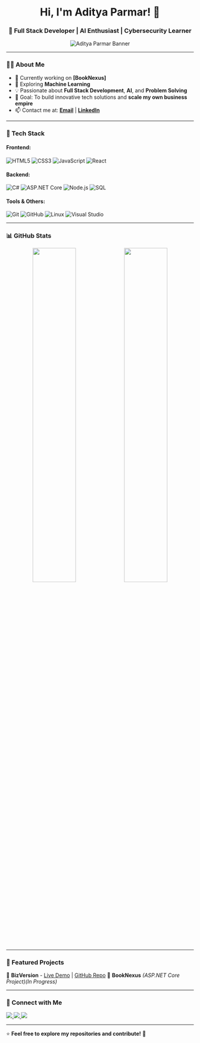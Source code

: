 <h1 align="center">Hi, I'm Aditya Parmar! 👋</h1>
<h3 align="center">🚀 Full Stack Developer | AI Enthusiast | Cybersecurity Learner</h3>

<p align="center">
  <img src="https://drive.google.com/file/d/16hS8MTQnCJbHERFHt79MHWkAjank4b7k/view?usp=sharing" alt="Aditya Parmar Banner">
</p>

---

### 👨‍💻 About Me  
- 🔭 Currently working on **[BookNexus]**  
- 🌱 Exploring **Machine Learning**  
- 💡 Passionate about **Full Stack Development**, **AI**, and **Problem Solving**  
- 🎯 Goal: To build innovative tech solutions and **scale my own business empire**  
- 📫 Contact me at: **[Email](mailto:parmar2100parmar@gmail.com)** | **[LinkedIn](https://www.linkedin.com/in/adityaparmar-)**  

---

### 🚀 Tech Stack  

#### Frontend:
![HTML5](https://img.shields.io/badge/HTML5-E34F26?style=for-the-badge&logo=html5&logoColor=white)
![CSS3](https://img.shields.io/badge/CSS3-1572B6?style=for-the-badge&logo=css3&logoColor=white)
![JavaScript](https://img.shields.io/badge/JavaScript-F7DF1E?style=for-the-badge&logo=javascript&logoColor=black)
![React](https://img.shields.io/badge/React-61DAFB?style=for-the-badge&logo=react&logoColor=black)

#### Backend:
![C#](https://img.shields.io/badge/C%23-239120?style=for-the-badge&logo=c-sharp&logoColor=white)
![ASP.NET Core](https://img.shields.io/badge/ASP.NET_Core-5C2D91?style=for-the-badge&logo=dotnet&logoColor=white)
![Node.js](https://img.shields.io/badge/Node.js-43853D?style=for-the-badge&logo=node.js&logoColor=white)
![SQL](https://img.shields.io/badge/SQL-4479A1?style=for-the-badge&logo=postgresql&logoColor=white)

#### Tools & Others:
![Git](https://img.shields.io/badge/Git-F05032?style=for-the-badge&logo=git&logoColor=white)
![GitHub](https://img.shields.io/badge/GitHub-181717?style=for-the-badge&logo=github&logoColor=white)
![Linux](https://img.shields.io/badge/Linux-FCC624?style=for-the-badge&logo=linux&logoColor=black)
![Visual Studio](https://img.shields.io/badge/Visual%20Studio-5C2D91?style=for-the-badge&logo=visual-studio&logoColor=white)

---

### 📊 GitHub Stats  

<p align="center">
  <img src="https://github-readme-stats.vercel.app/api?username=AdityaPrmr&show_icons=true&theme=dark" width="48%">
  <img src="https://github-readme-streak-stats.herokuapp.com/?user=AdityaPrmr&theme=dark" width="48%">
</p>

---

### 🌟 Featured Projects  

🚀 **BizVersion** - [Live Demo](https://adityaprmr.github.io/BizVersion/) | [GitHub Repo]([https://github.com/AdityaPrmr/BizVersion](https://github.com/AdityaPrmr/BizVision))  
🛒 **BookNexus** *(ASP.NET Core Project)(In Progress)*    

---

### 🔗 Connect with Me  

<p align="left">
  <a href="https://www.linkedin.com/in/adityaparmar-" target="_blank">
    <img src="https://img.shields.io/badge/LinkedIn-0A66C2?style=for-the-badge&logo=linkedin&logoColor=white">
  </a>
  <a href="mailto:parmar2100parmar@gmail.com">
    <img src="https://img.shields.io/badge/Email-D14836?style=for-the-badge&logo=gmail&logoColor=white">
  </a>
  <a href="https://github.com/AdityaPrmr">
    <img src="https://img.shields.io/badge/GitHub-181717?style=for-the-badge&logo=github&logoColor=white">
  </a>
</p>

---

⭐ **Feel free to explore my repositories and contribute!** 🚀  
